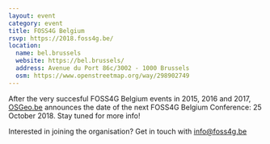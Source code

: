```yaml
---
layout: event
category: event
title: FOSS4G Belgium
rsvp: https://2018.foss4g.be/
location:
  name: bel.brussels
  website: https://bel.brussels/
  address: Avenue du Port 86c/3002 - 1000 Brussels
  osm: https://www.openstreetmap.org/way/298902749
---
```


After the very succesful FOSS4G Belgium events in 2015, 2016 and 2017, [OSGeo.be](https://wiki.osgeo.org/wiki/Belgium) announces the date of the next 
FOSS4G Belgium Conference: 25 October 2018. Stay tuned for more info!

Interested in joining the organisation? Get in touch with info@foss4g.be
